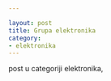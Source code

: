 ```yaml
---

layout: post
title: Grupa elektronika
category:
- elektronika
---
```


post u categoriji elektronika, 

